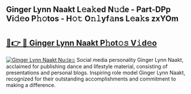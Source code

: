 ## Ginger Lynn Naakt L𝚎a𝚔ed N𝚞𝚍e - Part-DPp Vi𝚍𝚎o P𝚑𝚘tos - H𝚘𝚝 O𝚗𝚕yf𝚊ns L𝚎a𝚔s zxYOm

# <h2><a href="http://kfdj68.oniu.top/?m=Ginger+Lynn+Naakt">🔗👉 🔴 Ginger Lynn Naakt P𝚑ot𝚘𝚜 V𝚒d𝚎o</a></h2>

[![Ginger Lynn Naakt Nu𝚍e𝚜](https://i.imgur.com/0qMVB7G.gif)](http://kfdj68.oniu.top/?m=Ginger+Lynn+Naakt)
Social media personality Ginger Lynn Naakt, acclaimed for publishing dance and lifestyle material, consisting of presentations and personal blogs. Inspiring role model Ginger Lynn Naakt, recognized for their outstanding accomplishments and commitment to making a difference.  
